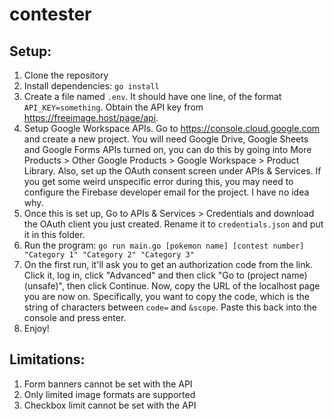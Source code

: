 # contester

## Setup:

1. Clone the repository
2. Install dependencies: `go install`
3. Create a file named `.env`. It should have one line, of the format `API_KEY=something`. Obtain the API key from https://freeimage.host/page/api.
4. Setup Google Workspace APIs. Go to https://console.cloud.google.com and create a new project. You will need Google Drive, Google Sheets and Google Forms APIs turned on, you can do this by going into More Products > Other Google Products > Google Workspace > Product Library. Also, set up the OAuth consent screen under APIs & Services. If you get some weird unspecific error during this, you may need to configure the Firebase developer email for the project. I have no idea why.
5. Once this is set up, Go to APIs & Services > Credentials and download the OAuth client you just created. Rename it to `credentials.json` and put it in this folder.
6. Run the program: `go run main.go [pokemon name] [contest number] "Category 1" "Category 2" "Category 3"`
7. On the first run, it'll ask you to get an authorization code from the link. Click it, log in, click "Advanced" and then click "Go to (project name) (unsafe)", then click Continue. Now, copy the URL of the localhost page you are now on. Specifically, you want to copy the code, which is the string of characters between `code=` and `&scope`. Paste this back into the console and press enter.
8. Enjoy!

## Limitations:

1. Form banners cannot be set with the API
2. Only limited image formats are supported
3. Checkbox limit cannot be set with the API